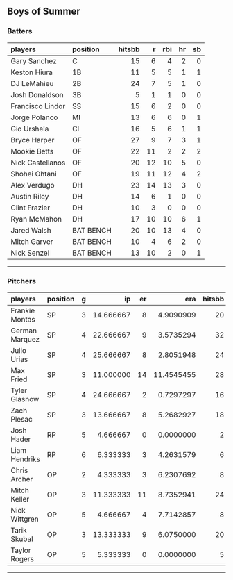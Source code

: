 ## Boys of Summer

### Batters

 
|players          |position  | hitsbb|  r| rbi| hr| sb| 
|:----------------|:---------|------:|--:|---:|--:|--:| 
|Gary Sanchez     |C         |     15|  6|   4|  2|  0| 
|Keston Hiura     |1B        |     11|  5|   5|  1|  1| 
|DJ LeMahieu      |2B        |     24|  7|   5|  1|  0| 
|Josh Donaldson   |3B        |      5|  1|   1|  0|  0| 
|Francisco Lindor |SS        |     15|  6|   2|  0|  0| 
|Jorge Polanco    |MI        |     13|  6|   6|  0|  1| 
|Gio Urshela      |CI        |     16|  5|   6|  1|  1| 
|Bryce Harper     |OF        |     27|  9|   7|  3|  1| 
|Mookie Betts     |OF        |     22| 11|   2|  2|  2| 
|Nick Castellanos |OF        |     20| 12|  10|  5|  0| 
|Shohei Ohtani    |OF        |     19| 11|  12|  4|  2| 
|Alex Verdugo     |DH        |     23| 14|  13|  3|  0| 
|Austin Riley     |DH        |     14|  6|   1|  0|  0| 
|Clint Frazier    |DH        |     10|  3|   0|  0|  0| 
|Ryan McMahon     |DH        |     17| 10|  10|  6|  1| 
|Jared Walsh      |BAT BENCH |     20| 10|  13|  4|  0| 
|Mitch Garver     |BAT BENCH |     10|  4|   6|  2|  0| 
|Nick Senzel      |BAT BENCH |     13| 10|   2|  0|  1| 

* * *

### Pitchers

 
|players        |position |  g|        ip| er|        era| hitsbb|      whip| so|  w| sv| 
|:--------------|:--------|--:|---------:|--:|----------:|------:|---------:|--:|--:|--:| 
|Frankie Montas |SP       |  3| 14.666667|  8|  4.9090909|     20| 1.3636364| 16|  2|  0| 
|German Marquez |SP       |  4| 22.666667|  9|  3.5735294|     32| 1.4117647| 20|  1|  0| 
|Julio Urias    |SP       |  4| 25.666667|  8|  2.8051948|     24| 0.9350649| 26|  3|  0| 
|Max Fried      |SP       |  3| 11.000000| 14| 11.4545455|     28| 2.5454545| 14|  0|  0| 
|Tyler Glasnow  |SP       |  4| 24.666667|  2|  0.7297297|     16| 0.6486486| 36|  2|  0| 
|Zach Plesac    |SP       |  3| 13.666667|  8|  5.2682927|     18| 1.3170732| 10|  1|  0| 
|Josh Hader     |RP       |  5|  4.666667|  0|  0.0000000|      2| 0.4285714|  9|  2|  2| 
|Liam Hendriks  |RP       |  6|  6.333333|  3|  4.2631579|      6| 0.9473684|  9|  0|  2| 
|Chris Archer   |OP       |  2|  4.333333|  3|  6.2307692|      8| 1.8461538|  6|  0|  0| 
|Mitch Keller   |OP       |  3| 11.333333| 11|  8.7352941|     24| 2.1176471| 12|  1|  0| 
|Nick Wittgren  |OP       |  5|  4.666667|  4|  7.7142857|      8| 1.7142857|  3|  0|  1| 
|Tarik Skubal   |OP       |  3| 13.333333|  9|  6.0750000|     20| 1.5000000| 12|  0|  0| 
|Taylor Rogers  |OP       |  5|  5.333333|  0|  0.0000000|      5| 0.9375000|  6|  0|  0| 


* * *


